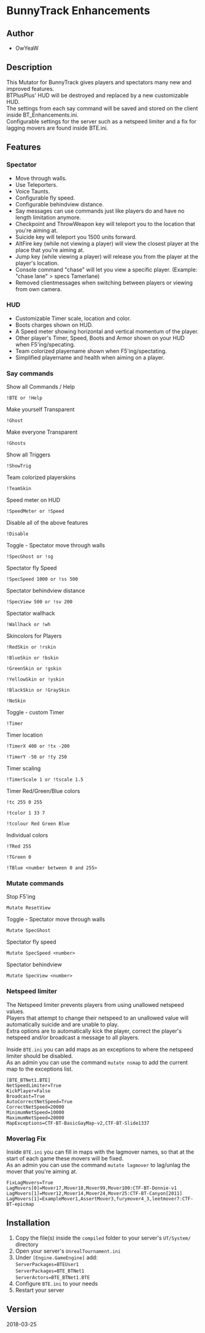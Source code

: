 # BunnyTrack Enhancements

## Author
* OwYeaW

## Description
This Mutator for BunnyTrack gives players and spectators many new and improved features.  
BTPlusPlus' HUD will be destroyed and replaced by a new customizable HUD.   
The settings from each say command will be saved and stored on the client inside BT_Enhancements.ini.   
Configurable settings for the server such as a netspeed limiter and a fix for lagging movers are found inside BTE.ini.

## Features

### Spectator
- Move through walls.
- Use Teleporters.
- Voice Taunts.
- Configurable fly speed.
- Configurable behindview distance.
- Say messages can use commands just like players do and have no length limitation anymore.
- Checkpoint and ThrowWeapon key will teleport you to the location that you're aiming at.
- Suicide key will teleport you 1500 units forward.
- AltFire key (while not viewing a player) will view the closest player at the place that you're aiming at.
- Jump key (while viewing a player) will release you from the player at the player's location.
- Console command "chase" will let you view a specific player. (Example: "chase lane" > specs Tamerlane)
- Removed clientmessages when switching between players or viewing from own camera.

### HUD
- Customizable Timer scale, location and color.
- Boots charges shown on HUD.
- A Speed meter showing horizontal and vertical momentum of the player.
- Other player's Timer, Speed, Boots and Armor shown on your HUD when F5'ing/specating.
- Team colorized playername shown when F5'ing/spectating.
- Simplified playername and health when aiming on a player.

### Say commands
Show all Commands / Help

`!BTE or !Help`

Make yourself Transparent

`!Ghost`

Make everyone Transparent

`!Ghosts`

Show all Triggers

`!ShowTrig`

Team colorized playerskins

`!TeamSkin`

Speed meter on HUD

`!SpeedMeter or !Speed`

Disable all of the above features

`!Disable`

Toggle - Spectator move through walls

`!SpecGhost or !sg`

Spectator fly Speed

`!SpecSpeed 1000 or !ss 500`

Spectator behindview distance

`!SpecView 500 or !sv 200`

Spectator wallhack

`!Wallhack or !wh`

Skincolors for Players

`!RedSkin or !rskin `

`!BlueSkin or !bskin`

`!GreenSkin or !gskin`

`!YellowSkin or !yskin`

`!BlackSkin or !GraySkin`

`!NoSkin`

Toggle - custom Timer

`!Timer`

Timer location

`!TimerX 400 or !tx -200`

`!TimerY -50 or !ty 250`

Timer scaling

`!TimerScale 1 or !tscale 1.5`

Timer Red/Green/Blue colors

`!tc 255 0 255`

`!tcolor 1 33 7`

`!tcolour Red Green Blue`

Individual colors

`!TRed 255`

`!TGreen 0`

`!TBlue <number between 0 and 255>`

### Mutate commands
Stop F5'ing

`Mutate ResetView`

Toggle - Spectator move through walls

`Mutate SpecGhost`

Spectator fly speed

`Mutate SpecSpeed <number>`
  
Spectator behindview

`Mutate SpecView <number>`

### Netspeed limiter
The Netspeed limiter prevents players from using unallowed netspeed values.    
Players that attempt to change their netspeed to an unallowed value will automatically suicide and are unable to play.       
Extra options are to automatically kick the player, correct the player's netspeed and/or broadcast a message to all players.

Inside `BTE.ini` you can add maps as an exceptions to where the netspeed limiter should be disabled.    
As an admin you can use the command `mutate nsmap` to add the current map to the exceptions list.

```
[BTE_BTNet1.BTE]
NetSpeedLimiter=True
KickPlayer=False
Broadcast=True
AutoCorrectNetSpeed=True
CorrectNetSpeed=20000
MinimumNetSpeed=10000
MaximumNetSpeed=20000
MapExceptions=CTF-BT-BasicGayMap-v2,CTF-BT-Slide1337
```

### Moverlag Fix
Inside `BTE.ini` you can fill in maps with the lagmover names, so that at the start of each game these movers will be fixed.   
As an admin you can use the command `mutate lagmover` to lag/unlag the mover that you're aiming at.

```
FixLagMovers=True
LagMovers[0]=Mover17,Mover18,Mover99,Mover100:CTF-BT-Donnie-v1
LagMovers[1]=Mover12,Mover14,Mover24,Mover25:CTF-BT-Canyon[2011]
LagMovers[1]=ExampleMover1,AssertMover3,furymover4_3,leetmover7:CTF-BT-epicmap
```

## Installation
1. Copy the file(s) inside the `compiled` folder to your server's `UT/System/` directory
2. Open your server's `UnrealTournament.ini`
3. Under `[Engine.GameEngine]` add:  
`ServerPackages=BTEUser1`  
`ServerPackages=BTE_BTNet1`  
`ServerActors=BTE_BTNet1.BTE`
4. Configure `BTE.ini` to your needs
5. Restart your server

## Version
2018-03-25
